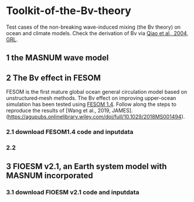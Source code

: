 # Toolkit-of-the-Bv-theory
Test cases of the non-breaking wave-induced mixing (the Bv theory) on ocean and climate models. Check the derivation of Bv via [Qiao et al., 2004, GRL](https://agupubs.onlinelibrary.wiley.com/doi/full/10.1029/2004GL019824).
## 1 the MASNUM wave model

## 2 The Bv effect in FESOM
FESOM is the first mature global ocean general circulation model based on unstructured‐mesh methods. The Bv effect on improving upper-ocean simulation has been tested using [FESOM 1.4](https://fesom.de/models/fesom14/). Follow along the steps to reproduce the results of [Wang et al., 2019, JAMES].(https://agupubs.onlinelibrary.wiley.com/doi/full/10.1029/2018MS001494).
### 2.1 download FESOM1.4 code and inputdata

### 2.2
## 3 FIOESM v2.1, an Earth system model with MASNUM incorporated
### 3.1 download FIOESM v2.1 code and inputdata

